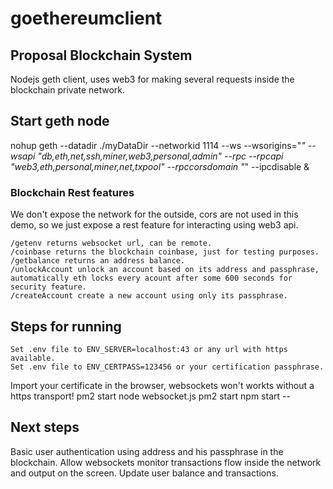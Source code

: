 # goethereumclient
## Proposal Blockchain System
Nodejs geth client, uses web3 for making several requests inside the blockchain private network.

## Start geth node
nohup geth --datadir ./myDataDir --networkid 1114 --ws --wsorigins="*" --wsapi "db,eth,net,ssh,miner,web3,personal,admin" --rpc --rpcapi "web3,eth,personal,miner,net,txpool" --rpccorsdomain "*" --ipcdisable &

### Blockchain Rest features

We don't expose the network for the outside, cors are not used in this demo, so we just expose a rest feature for interacting using web3 api.
```
/getenv returns websocket url, can be remote.
/coinbase returns the blockchain coinbase, just for testing purposes.
/getbalance returns an address balance.
/unlockAccount unlock an account based on its address and passphrase, automatically eth locks every acount after some 600 seconds for security feature.
/createAccount create a new account using only its passphrase.
```

## Steps for running

```
Set .env file to ENV_SERVER=localhost:43 or any url with https available.
Set .env file to ENV_CERTPASS=123456 or your certification passphrase.
```

Import your certificate in the browser, websockets won't workts without a https transport!
pm2 start node websocket.js
pm2 start npm start --

## Next steps

Basic user authentication using address and his passphrase in the blockchain.
Allow websockets monitor transactions flow inside the network and output on the screen.
Update user balance and transactions.
